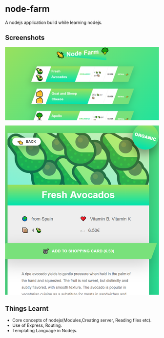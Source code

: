 # node-farm
A nodejs application build while learning nodejs.


## Screenshots

![HomePage](https://github.com/HimanshuDotcom/node-farm/blob/main/images/homepage.png?raw=true)

![Detail Page](https://github.com/HimanshuDotcom/node-farm/blob/main/images/detail.png?raw=true)
  
## Things Learnt
 - Core concepts of nodejs(Modules,Creating server, Reading files etc).
 - Use of Express, Routing.
 - Templating Language in Nodejs.
